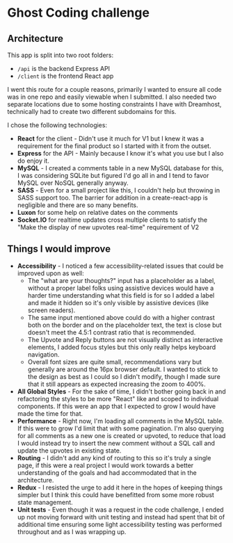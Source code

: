 # Ghost Coding challenge

## Architecture

This app is split into two root folders:

- `/api` is the backend Express API
- `/client` is the frontend React app

I went this route for a couple reasons, primarily I wanted to ensure all code was in one repo and easily viewable when I submitted. I also needed two separate locations due to some hosting constraints I have with Dreamhost, technically had to create two different subdomains for this.

I chose the following technologies:

- **React** for the client - Didn't use it much for V1 but I knew it was a requirement for the final product so I started with it from the outset.
- **Express** for the API - Mainly because I know it's what you use but I also do enjoy it.
- **MySQL** - I created a comments table in a new MySQL database for this, I was considering SQLite but figured I'd go all in and I tend to favor MySQL over NoSQL generally anyway.
- **SASS** - Even for a small project like this, I couldn't help but throwing in SASS support too. The barrier for addition in a create-react-app is negligible and there are so many benefits.
- **Luxon** for some help on relative dates on the comments
- **Socket.IO** for realtime updates cross multiple clients to satisfy the "Make the display of new upvotes real-time" requirement of V2

## Things I would improve

- **Accessibility** - I noticed a few accessibility-related issues that could be improved upon as well:
  - The "what are your thoughts?" input has a placeholder as a label, without a proper label folks using assistive devices would have a harder time understanding what this field is for so I added a label and made it hidden so it's only visible by assistive devices (like screen readers).
  - The same input mentioned above could do with a higher contrast both on the border and on the placeholder text, the text is close but doesn't meet the 4.5:1 contrast ratio that is recommended.
  - The Upvote and Reply buttons are not visually distinct as interactive elements, I added focus styles but this only really helps keyboard navigation.
  - Overall font sizes are quite small, recommendations vary but generally are around the 16px browser default. I wanted to stick to the design as best as I could so I didn't modify, though I made sure that it still appears as expected increasing the zoom to 400%.
- **All Global Styles** - For the sake of time, I didn't bother going back in and refactoring the styles to be more "React" like and scoped to individual components. If this were an app that I expected to grow I would have made the time for that.
- **Performance** - Right now, I'm loading all comments in the MySQL table. If this were to grow I'd limit that with some pagination. I'm also querying for all comments as a new one is created or upvoted, to reduce that load I would instead try to insert the new comment without a SQL call and update the upvotes in existing state.
- **Routing** - I didn't add any kind of routing to this so it's truly a single page, if this were a real project I would work towards a better understanding of the goals and had accommodated that in the architecture.
- **Redux** - I resisted the urge to add it here in the hopes of keeping things simpler but I think this could have benefitted from some more robust state management.
- **Unit tests** - Even though it was a request in the code challenge, I ended up not moving forward with unit testing and instead had spent that bit of additional time ensuring some light accessibility testing was performed throughout and as I was wrapping up.
